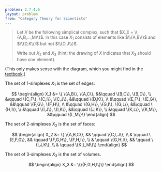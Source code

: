 ```yaml
---
problem: 2.7.4.6 
layout: problem
from: "Category Theory for Scientists"
---
```


> Let $X$ be the following simplical complex, such that $X_0 = \\{A,B,...,M\\}$.
> In this case $X_1$ consists of elements like $\\{A,B\\}$ and $\\{D,K\\}$ but
> not $\\{D,J\\}$.
> 
> Write out $X_2$ and $X_3$ (hint: the drawing of $X$ indicates that $X_3$
> should have one element).

(This only makes sense with the diagram, which you might find in the [textbook](https://ocw.mit.edu/courses/mathematics/18-s996-category-theory-for-scientists-spring-2013/textbook/MIT18_S996S13_chapter2.pdf).)

The set of 1-simplexes $X_1$ is the set of edges:

$$
\begin{align}
X_1 &= \{ \{A,B\}, \{A,C\},             &&\qquad  \{B,C\}, \{B,D\}, \\
    &\qquad  \{C,F\}, \{C,I\}, \{C,J\}, &&\qquad  \{D,K\}, \\
    &\qquad  \{E,F\}, \{E,G\},          &&\qquad  \{F,G\}, \{F,H\}, \\
    &\qquad  \{G,H\}, \{G,I\}, \{G,L\}, &&\qquad  \{H,I\}, \\
    &\qquad  \{I,J\}, \{I,K\},          &&\qquad  \{J,K\}, \\
    &\qquad  \{K,L\}, \{K,M\},          &&\qquad  \{L,M\}\}
\end{align}
$$

The set of 2-simplexes $X_2$ is the set of faces:

$$
\begin{align}
X_2 &= \{ \{A,B,C\},    && \qquad \{C,I,J\}, \\
    & \qquad \{E,F,G\}, && \qquad \{F,G,H\}, \{F,H,I\}, \\
    & \qquad \{G,H,I\}, && \qquad \{I,J,K\}, \\
    & \qquad \{K,L,M\}\}
\end{align}
$$

The set of 3-simplexes $X_3$ is the set of volumes.

$$
\begin{align}
X_3 &= \{\{F,G,H,I\}\}
\end{align}
$$
